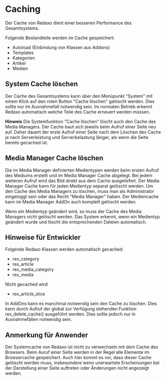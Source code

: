 # Caching

Der Cache von Redaxo dient einer besseren Performance des Gesamtsystems.

Folgende Bestandteile werden im Cache gespeichert:

- Autoload (Einbindung von Klassen aus Addons)
- Templates
- Kategorien
- Artikel
- Medien

## System Cache löschen

Der Cache des Gesamtsystems kann über den Menüpunkt "System" mit einem Klick auf den roten Button "Cache löschen" gelöscht werden. Dies sollte nur im Ausnahmefall notwendig sein. Im normalen Betrieb erkennt Redaxo automatisch welche Teile des Cache erneuert werden müssen.

**Hinweis** Die Systemfunktion "Cache löschen" löscht auch den Cache des Media Managers. Der Cache baut sich jeweils beim Aufruf einer Seite neu auf. Daher dauert der erste Aufruf einer Seite nach dem Löschen des Cache je nach Serverleistung und Serverbelastung länger, als wenn die Seite bereits gecached ist.

## Media Manager Cache löschen

Die im Media Manager definierten Medientypen werden beim ersten Aufruf des Mediums erstellt und im Media Manager Cache abgelegt. Bei jedem weiteren Aufruf wird das Bild direkt aus dem Cache ausgeliefert. Der Media Manager Cache kann für jeden Medientyp separat gelöscht werden. Um den Cache des Media Managers zu löschen, muss man als Administrator eingeloggt sein oder das Recht "Media Manager" haben.
Der Mediencache kann im Media Manager AddOn auch komplett gelöscht werden.

Wenn ein Medientyp geändert wird, so muss der Cache des Media Managers nicht gelöscht werden. Das System erkennt, wenn ein Medientyp geändert wurde und löscht die entsprechenden Dateien automatisch.

## Hinweise für Entwickler

Folgende Redaxo Klassen werden automatisch gecached:

- rex_category
- rex_article
- rex_media_category
- rex_media

Nicht gecached wird

- rex_article_slice

In AddOns kann es manchmal notwendig sein den Cache zu löschen. Dies kann durch Aufruf der global zur Verfügung stehenden Funktion rex_delete_cache() ausgeführt werden. Dies sollte jedoch nur in Ausnahmefällen notwendig sein.

## Anmerkung für Anwender

Der Systemcache von Redaxo ist nicht zu verwechseln mit dem Cache des Browsers. Beim Auruf einer Seite werden in der Regel alle Elemente im Browsercache gespeichert. Auch hier kommt es vor, dass dieser Cache gelöscht werden muss, insbesondere wenn unerwartete Erscheinungen bei der Darstellung einer Seite auftreten oder Änderungen nicht angezeigt werden.
